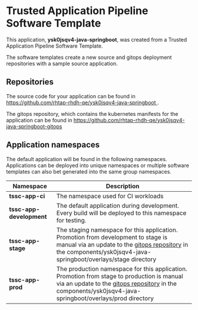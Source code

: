 # Trusted Application Pipeline Software Template

This application, **ysk0jsqv4-java-springboot**, was created from a Trusted Application Pipeline Software Template.

The software templates create a new source and gitops deployment repositories with a sample source application. 

## Repositories

The source code for your application can be found in [https://github.com/rhtap-rhdh-qe/ysk0jsqv4-java-springboot ](https://github.com/rhtap-rhdh-qe/ysk0jsqv4-java-springboot ).
 
The gitops repository, which contains the kubernetes manifests for the application can be found in 
[https://github.com/rhtap-rhdh-qe/ysk0jsqv4-java-springboot-gitops ](https://github.com/rhtap-rhdh-qe/ysk0jsqv4-java-springboot-gitops ) 

## Application namespaces 

The default application will be found in the following namespaces. Applications can be deployed into unique namespaces or multiple software templates can also bet generated into the same group namespaces.  

|  Namespace   |  Description   |  
| -------- | -------- |
| **tssc-app-ci** | The namespace used for CI workloads |
| **tssc-app-development** | The default application during development. Every build will be deployed to this namespace for testing. |
| **tssc-app-stage** | The staging namespace for this application. Promotion from development to stage is manual via an update to the [gitops repository](https://github.com/rhtap-rhdh-qe/ysk0jsqv4-java-springboot-gitops ) in the components/ysk0jsqv4-java-springboot/overlays/stage directory |
| **tssc-app-prod** | The production namespace for this application. Promotion from stage to production is manual via an update to the [gitops repository](https://github.com/rhtap-rhdh-qe/ysk0jsqv4-java-springboot-gitops ) in the components/ysk0jsqv4-java-springboot/overlays/prod directory |